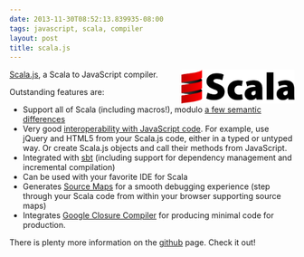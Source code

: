 ```yaml
---
date: 2013-11-30T08:52:13.839935-08:00
tags: javascript, scala, compiler
layout: post
title: scala.js
---
```

<img class="hide-on-mobile" src="/images/posts/scala.png" style="float: right; width: 200px; margin-left: 1em;" />

[Scala.js](http://www.scala-js.org/), a Scala to JavaScript compiler.

Outstanding features are:

* Support all of Scala (including macros!), modulo [a few semantic differences](http://www.scala-js.org/doc/semantics.html)
* Very good [interoperability with JavaScript code](http://www.scala-js.org/doc/js-interoperability.html). For example, use jQuery and HTML5 from your Scala.js code, either in a typed or untyped way. Or create Scala.js objects and call their methods from JavaScript.
* Integrated with [sbt](http://www.scala-sbt.org/) (including support for dependency management and incremental compilation)
* Can be used with your favorite IDE for Scala
* Generates [Source Maps](http://www.html5rocks.com/en/tutorials/developertools/sourcemaps/) for a smooth debugging experience (step through your Scala code from within your browser supporting source maps)
* Integrates [Google Closure Compiler](https://developers.google.com/closure/compiler/) for producing minimal code for production.

There is plenty more information on the [github](https://github.com/scala-js/scala-js) page. Check it out!

